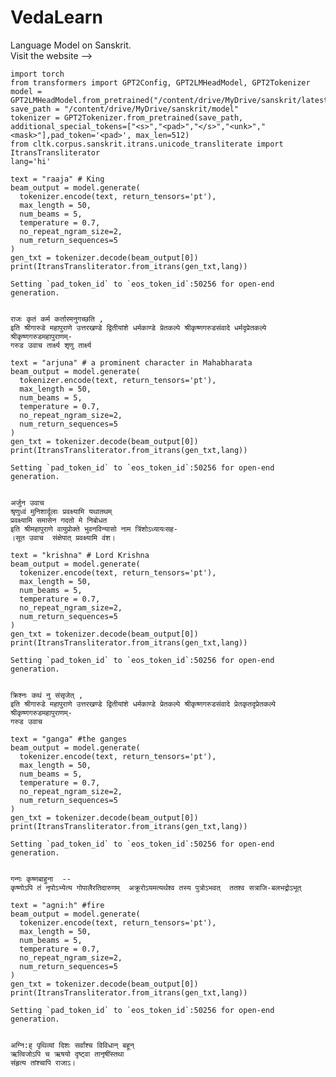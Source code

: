 # VedaLearn
Language Model on Sanskrit. <br/>
Visit the website --> 


```
import torch
from transformers import GPT2Config, GPT2LMHeadModel, GPT2Tokenizer
model = GPT2LMHeadModel.from_pretrained("/content/drive/MyDrive/sanskrit/latest")
save_path = "/content/drive/MyDrive/sanskrit/model"
tokenizer = GPT2Tokenizer.from_pretrained(save_path, additional_special_tokens=["<s>","<pad>","</s>","<unk>","<mask>"],pad_token='<pad>', max_len=512)
from cltk.corpus.sanskrit.itrans.unicode_transliterate import ItransTransliterator
lang='hi'
```


```
text = "raaja" # King
beam_output = model.generate(
  tokenizer.encode(text, return_tensors='pt'),
  max_length = 50,
  num_beams = 5,
  temperature = 0.7,
  no_repeat_ngram_size=2,
  num_return_sequences=5
)
gen_txt = tokenizer.decode(beam_output[0])
print(ItransTransliterator.from_itrans(gen_txt,lang))
```

    Setting `pad_token_id` to `eos_token_id`:50256 for open-end generation.


    राजः कृतं कर्म कर्तारमनुगच्छति , 
    इति श्रीगारुडे महापुराणे उत्तरखण्डे द्वितीयांशे धर्मकाण्डे प्रेतकल्पे श्रीकृष्णगरुडसंवादे धर्मदृप्रेतकल्पे
    श्रीकृष्णगरुडमहापुराणम्-
    गरुड उवाच तार्क्ष्य शृणु तार्क्ष्य



```
text = "arjuna" # a prominent character in Mahabharata
beam_output = model.generate(
  tokenizer.encode(text, return_tensors='pt'),
  max_length = 50,
  num_beams = 5,
  temperature = 0.7,
  no_repeat_ngram_size=2,
  num_return_sequences=5
)
gen_txt = tokenizer.decode(beam_output[0])
print(ItransTransliterator.from_itrans(gen_txt,lang))
```

    Setting `pad_token_id` to `eos_token_id`:50256 for open-end generation.


    अर्जुन उवाच
    श्रृणुध्वं मुनिशार्दूलाः प्रवक्ष्यामि यथातथम् 
    प्रवक्ष्यामि समासेन गदतो मे निबोधत   
    इति श्रीमहापुराणे वायुप्रोक्ते भुवनविन्यासो नाम त्रिंशोऽध्यायःसह-
    ।सूत उवाच  संक्षेपात् प्रवक्ष्यामि वंश।



```
text = "krishna" # Lord Krishna
beam_output = model.generate(
  tokenizer.encode(text, return_tensors='pt'),
  max_length = 50,
  num_beams = 5,
  temperature = 0.7,
  no_repeat_ngram_size=2,
  num_return_sequences=5
)
gen_txt = tokenizer.decode(beam_output[0])
print(ItransTransliterator.from_itrans(gen_txt,lang))
```

    Setting `pad_token_id` to `eos_token_id`:50256 for open-end generation.


    क्रिश्नः कथं नु संसृजेत् , 
    इति श्रीगारुडे महापुराणे उत्तरखण्डे द्वितीयांशे धर्मकाण्डे प्रेतकल्पे श्रीकृष्णगरुडसंवादे प्रेतकृतदृप्रेतकल्पे
    श्रीकृष्णगरुडमहापुराणम्-
    गरुड उवाच 



```
text = "ganga" #the ganges
beam_output = model.generate(
  tokenizer.encode(text, return_tensors='pt'),
  max_length = 50,
  num_beams = 5,
  temperature = 0.7,
  no_repeat_ngram_size=2,
  num_return_sequences=5
)
gen_txt = tokenizer.decode(beam_output[0])
print(ItransTransliterator.from_itrans(gen_txt,lang))
```

    Setting `pad_token_id` to `eos_token_id`:50256 for open-end generation.


    गन्गः कृष्णबाहुना  -- 
    कृष्णोऽपि तं नृपोऽभ्येत्य गोपालैरतिदारुणम्  अक्रूरोऽयमत्यर्थश्व तस्य पुत्रोऽभवत्  ततश्व सत्राजि-बलभद्रोऽभूत् 



```
text = "agni:h" #fire
beam_output = model.generate(
  tokenizer.encode(text, return_tensors='pt'),
  max_length = 50,
  num_beams = 5,
  temperature = 0.7,
  no_repeat_ngram_size=2,
  num_return_sequences=5
)
gen_txt = tokenizer.decode(beam_output[0])
print(ItransTransliterator.from_itrans(gen_txt,lang))
```

    Setting `pad_token_id` to `eos_token_id`:50256 for open-end generation.


    अग्नि:ह् पृथिव्यां दिशः सर्वांश्च विविधान् बहून् 
    ऋत्विजोऽपि च ऋषयो दृष्ट्वा तानृषींस्तथा  
    संहृत्य तांश्चापि राजाऽ।



```

```
